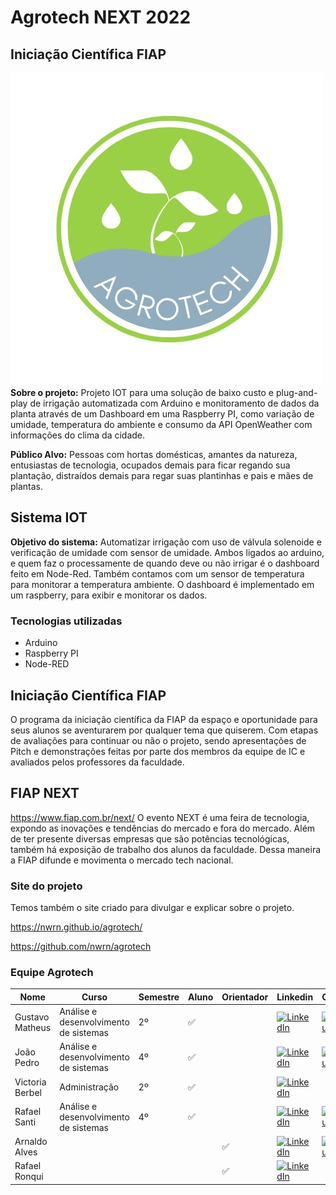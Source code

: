 # Agrotech NEXT 2022

## Iniciação Científica FIAP
![Logo Agrotech](https://github.com/nwrn/agrotech/blob/master/Agrotech_logo.jpeg?raw=true)
**Sobre o projeto:** Projeto IOT para uma solução de baixo custo e plug-and-play de irrigação automatizada com Arduino e monitoramento de dados da planta através de um Dashboard em uma Raspberry PI, como variação de umidade, temperatura do ambiente e consumo da API OpenWeather com informações do clima da cidade.

**Público Alvo:** Pessoas com hortas domésticas, amantes da natureza, entusiastas de tecnologia, ocupados demais para ficar regando sua plantação, distraídos demais para regar suas plantinhas e pais e mães de plantas.

## Sistema IOT

**Objetivo do sistema:** Automatizar irrigação com uso de válvula solenoide e verificação de umidade com sensor de umidade. Ambos ligados ao arduino, e quem faz o processamente de quando deve ou não irrigar é o dashboard feito em Node-Red. Também contamos com um sensor de temperatura para monitorar a temperatura ambiente.
O dashboard é implementado em um raspberry, para exibir e monitorar os dados.


### Tecnologias utilizadas

- Arduino
- Raspberry PI
- Node-RED


## Iniciação Científica FIAP

O programa da iniciação científica da FIAP da espaço e oportunidade para seus alunos se aventurarem por qualquer tema que quiserem. Com etapas de avaliações para continuar ou não o projeto, sendo apresentações de Pitch e demonstrações feitas por parte dos membros da equipe de IC e avaliados pelos professores da faculdade.


## FIAP NEXT

https://www.fiap.com.br/next/
O evento NEXT é uma feira de tecnologia, expondo as inovações e tendências do mercado e fora do mercado. Além de ter presente diversas empresas que são potências tecnológicas, também há exposição de trabalho dos alunos da faculdade.
Dessa maneira a FIAP difunde e movimenta o mercado tech nacional.

### Site do projeto
Temos também o site criado para divulgar e explicar sobre o projeto.

https://nwrn.github.io/agrotech/

https://github.com/nwrn/agrotech

### Equipe Agrotech


| Nome | Curso    | Semestre | Aluno   | Orientador | Linkedin | Github
| ---------------------------------------------------------------------------------------------------------------------------------------------- | --------------------------- | ----------- | -------- |  -------- |----|  :------------------------------------------------------------------------------------------------------------------------ |
| Gustavo Matheus | Análise e desenvolvimento de sistemas | 2º | ✅ |  |	[![LinkedIn](https://img.shields.io/badge/linkedin-%230077B5.svg?style=for-the-badge&logo=linkedin&logoColor=white)](https://linkedin.com/in/gmatheus) | [![GitHub](https://img.shields.io/badge/github-%23121011.svg?style=for-the-badge&logo=github&logoColor=white)](https://github.com/nwrn) | 
| João Pedro | Análise e desenvolvimento de sistemas | 4º | ✅ | | [![LinkedIn](https://img.shields.io/badge/linkedin-%230077B5.svg?style=for-the-badge&logo=linkedin&logoColor=white)](https://www.linkedin.com/in/jo%C3%A3o-pedro-otoni-de-araujo-17360b24a/) | [![GitHub](https://img.shields.io/badge/github-%23121011.svg?style=for-the-badge&logo=github&logoColor=white)](https://github.com/JP3015)|
| Victoria Berbel | Administração                                     | 2º | ✅ | |  [![LinkedIn](https://img.shields.io/badge/linkedin-%230077B5.svg?style=for-the-badge&logo=linkedin&logoColor=white)](https://www.linkedin.com/in/victoria-berbel-trevisan-7b4601203/) |  |
| Rafael Santi | Análise e desenvolvimento de sistemas | 4º | ✅ | |  [![LinkedIn](https://img.shields.io/badge/linkedin-%230077B5.svg?style=for-the-badge&logo=linkedin&logoColor=white)](https://www.linkedin.com/in/rafael-santis-ab64b2177/) | [![GitHub](https://img.shields.io/badge/github-%23121011.svg?style=for-the-badge&logo=github&logoColor=white)](https://github.com/rasantis/) |
| Arnaldo Alves |                                      |  |  | ✅ |  [![LinkedIn](https://img.shields.io/badge/linkedin-%230077B5.svg?style=for-the-badge&logo=linkedin&logoColor=white)](https://www.linkedin.com/in/arnaldoavianajr/) | [![GitHub](https://img.shields.io/badge/github-%23121011.svg?style=for-the-badge&logo=github&logoColor=white)](https://github.com/arnaldojr/) |
| Rafael Ronqui |                                      |  |  | ✅ |  [![LinkedIn](https://img.shields.io/badge/linkedin-%230077B5.svg?style=for-the-badge&logo=linkedin&logoColor=white)](https://linkedin.com/in/rafael-martins-ronqui-a6115772/) | |



